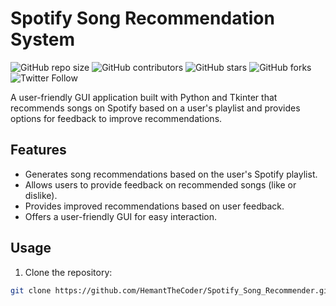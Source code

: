 # Spotify Song Recommendation System

![GitHub repo size](https://img.shields.io/github/repo-size/HemantTheCoder/Spotify_Song_Recommender)
![GitHub contributors](https://img.shields.io/github/contributors/HemantTheCoder/Spotify_Song_Recommender)
![GitHub stars](https://img.shields.io/github/stars/HemantTheCoder/Spotify_Song_Recommender?style=social)
![GitHub forks](https://img.shields.io/github/forks/HemantTheCoder/Spotify_Song_Recommender?style=social)
![Twitter Follow](https://img.shields.io/twitter/follow/your_twitter?style=social)

A user-friendly GUI application built with Python and Tkinter that recommends songs on Spotify based on a user's playlist and provides options for feedback to improve recommendations.

## Features

- Generates song recommendations based on the user's Spotify playlist.
- Allows users to provide feedback on recommended songs (like or dislike).
- Provides improved recommendations based on user feedback.
- Offers a user-friendly GUI for easy interaction.

## Usage

1. Clone the repository:

```bash
git clone https://github.com/HemantTheCoder/Spotify_Song_Recommender.git

